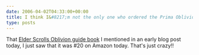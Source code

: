 ```yaml
---
date: 2006-04-02T04:33:00+00:00
title: I think I&#8217;m not the only one who ordered the Prima Oblivion Guide
type: posts
---
```

That [Elder Scrolls Oblivion guide book](http://www.amazon.com/exec/obidos/ASIN/0761552766/duncanmackenz-20?creative=327641&#038;camp=14573&#038;adid=01Y2NVFZ7BDX6RXD7PEZ&#038;link_code=as1) I mentioned in an early blog post today, I just saw that it was #20 on Amazon today. That's just crazy!!

